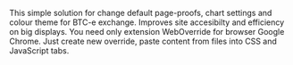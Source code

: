 This simple solution for change default page-proofs, chart settings and colour theme for BTC-e exchange. Improves site accesibilty and efficiency on big displays.
You need only extension WebOverride for browser Google Chrome. Just create new override, paste content from files into CSS and JavaScript tabs. 




